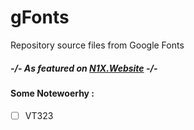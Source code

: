# gFonts

Repository source files from Google Fonts


##### -/- As featured on [N1X.Website](http://n1x.website) -/- 


#### Some Notewoerhy :

- [ ] VT323
